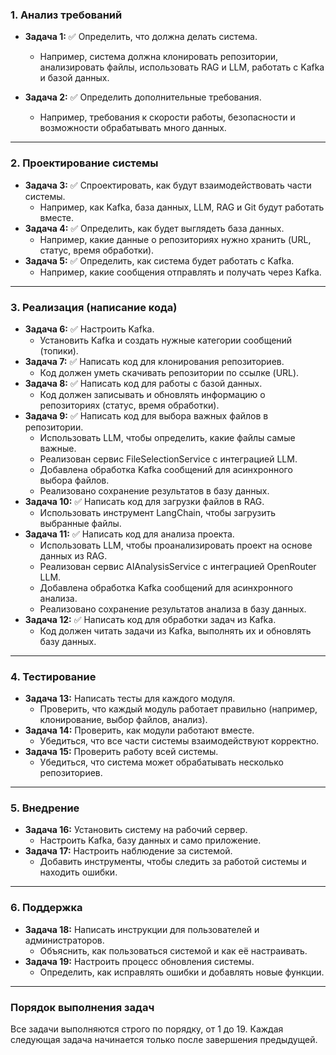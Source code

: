 ### **1. Анализ требований**
- **Задача 1:** ✅ Определить, что должна делать система.  
  - Например, система должна клонировать репозитории, анализировать файлы, использовать RAG и LLM, работать с Kafka и базой данных.  

- **Задача 2:** ✅ Определить дополнительные требования.  
  - Например, требования к скорости работы, безопасности и возможности обрабатывать много данных.  

---

### **2. Проектирование системы**
- **Задача 3:** ✅ Спроектировать, как будут взаимодействовать части системы.  
  - Например, как Kafka, база данных, LLM, RAG и Git будут работать вместе.  
- **Задача 4:** ✅ Определить, как будет выглядеть база данных.  
  - Например, какие данные о репозиториях нужно хранить (URL, статус, время обработки).  
- **Задача 5:** ✅ Определить, как система будет работать с Kafka.  
  - Например, какие сообщения отправлять и получать через Kafka.  

---

### **3. Реализация (написание кода)**
- **Задача 6:** ✅ Настроить Kafka.  
  - Установить Kafka и создать нужные категории сообщений (топики).  
- **Задача 7:** ✅ Написать код для клонирования репозиториев.  
  - Код должен уметь скачивать репозитории по ссылке (URL).  
- **Задача 8:** ✅ Написать код для работы с базой данных.  
  - Код должен записывать и обновлять информацию о репозиториях (статус, время обработки).  
- **Задача 9:** ✅ Написать код для выбора важных файлов в репозитории.  
  - Использовать LLM, чтобы определить, какие файлы самые важные.
  - Реализован сервис FileSelectionService с интеграцией LLM.
  - Добавлена обработка Kafka сообщений для асинхронного выбора файлов.
  - Реализовано сохранение результатов в базу данных.  
- **Задача 10:** ✅ Написать код для загрузки файлов в RAG.  
  - Использовать инструмент LangChain, чтобы загрузить выбранные файлы.  
- **Задача 11:** ✅ Написать код для анализа проекта.  
  - Использовать LLM, чтобы проанализировать проект на основе данных из RAG.
  - Реализован сервис AIAnalysisService с интеграцией OpenRouter LLM.
  - Добавлена обработка Kafka сообщений для асинхронного анализа.
  - Реализовано сохранение результатов анализа в базу данных.
- **Задача 12:** ✅ Написать код для обработки задач из Kafka.  
  - Код должен читать задачи из Kafka, выполнять их и обновлять базу данных.  

---

### **4. Тестирование**
- **Задача 13:** Написать тесты для каждого модуля.  
  - Проверить, что каждый модуль работает правильно (например, клонирование, выбор файлов, анализ).  
- **Задача 14:** Проверить, как модули работают вместе.  
  - Убедиться, что все части системы взаимодействуют корректно.  
- **Задача 15:** Проверить работу всей системы.  
  - Убедиться, что система может обрабатывать несколько репозиториев.  

---

### **5. Внедрение**
- **Задача 16:** Установить систему на рабочий сервер.  
  - Настроить Kafka, базу данных и само приложение.  
- **Задача 17:** Настроить наблюдение за системой.  
  - Добавить инструменты, чтобы следить за работой системы и находить ошибки.  

---

### **6. Поддержка**
- **Задача 18:** Написать инструкции для пользователей и администраторов.  
  - Объяснить, как пользоваться системой и как её настраивать.  
- **Задача 19:** Настроить процесс обновления системы.  
  - Определить, как исправлять ошибки и добавлять новые функции.  

---

### **Порядок выполнения задач**
Все задачи выполняются строго по порядку, от 1 до 19. Каждая следующая задача начинается только после завершения предыдущей.